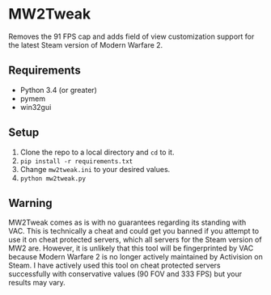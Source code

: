 # MW2Tweak
Removes the 91 FPS cap and adds field of view customization support for the latest Steam version of Modern Warfare 2.

## Requirements
* Python 3.4 (or greater)
* pymem
* win32gui

## Setup
1. Clone the repo to a local directory and `cd` to it.
2. `pip install -r requirements.txt`
3. Change `mw2tweak.ini` to your desired values.
4. `python mw2tweak.py`

## Warning
MW2Tweak comes as is with no guarantees regarding its standing with VAC. This is technically a cheat and could get you banned if you attempt to use it on cheat protected servers, which all servers for the Steam version of MW2 are. However, it is unlikely that this tool will be fingerprinted by VAC because Modern Warfare 2 is no longer actively maintained by Activision on Steam. I have actively used this tool on cheat protected servers successfully with conservative values (90 FOV and 333 FPS) but your results may vary.
